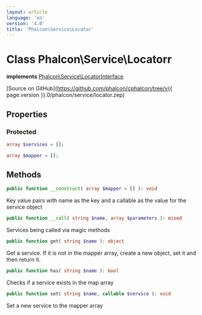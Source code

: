 ```yaml
---
layout: article
language: 'en'
version: '4.0'
title: 'Phalcon\Service\Locator'
---
```

# Class **Phalcon\Service\Locatorr**

**implements** [Phalcon\Service\LocatorInterface](Phalcon_Service_LocatorInterface)

[Source on GitHub](https://github.com/phalcon/cphalcon/tree/v{{ page.version }}.0/phalcon/service/locator.zep)


## Properties
### Protected
```php
array $services = [];

array $mapper = [];
```

## Methods
```php
public function __construct( array $mapper = [] ): void
```
Key value pairs with name as the key and a callable as the value for the service object

```php
public function __call( string $name, array $parameters ): mixed
```
Services being called via magic methods

```php
public function get( string $name ): object
```
Get a service. If it is not in the mapper array, create a new object, set it and then return it.

```php
public function has( string $name ): bool
```
Checks if a service exists in the map array

```php
public function set( string $name, callable $service ): void
```
Set a new service to the mapper array